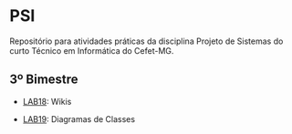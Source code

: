 # PSI

Repositório para atividades práticas da disciplina Projeto de Sistemas do curto Técnico em Informática do Cefet-MG.


## 3º Bimestre

* [LAB18](): Wikis

* [LAB19](): Diagramas de Classes

